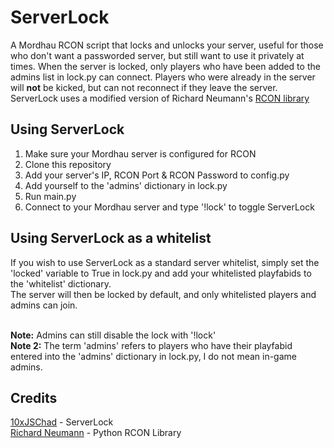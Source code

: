 # ServerLock
A Mordhau RCON script that locks and unlocks your server, useful for those who don't want a passworded server, but still want to use it privately at times. 
When the server is locked, only players who have been added to the admins list in lock.py can connect. Players who were already in the server will **not** be kicked, but can not reconnect if they leave the server. <br> ServerLock uses a modified version of Richard Neumann's [RCON library](https://github.com/conqp/rcon)

<h2>Using ServerLock</h2>

1. Make sure your Mordhau server is configured for RCON
2. Clone this repository
3. Add your server's IP, RCON Port & RCON Password to config.py
4. Add yourself to the 'admins' dictionary in lock.py
5. Run main.py
6. Connect to your Mordhau server and type '!lock' to toggle ServerLock

<h2>Using ServerLock as a whitelist</h2>
If you wish to use ServerLock as a standard server whitelist, simply set the 'locked' variable to True in lock.py and add your whitelisted playfabids to the 'whitelist' dictionary. <br>
The server will then be locked by default, and only whitelisted players and admins can join. <br>
<br>

**Note:** Admins can still disable the lock with '!lock' <br>
**Note 2:** The term 'admins' refers to players who have their playfabid entered into the 'admins' dictionary in lock.py, I do not mean in-game admins.

<h2>Credits</h2>

[10xJSChad](https://github.com/10xJSChad) - ServerLock <br>
[Richard Neumann](https://github.com/conqp) - Python RCON Library
